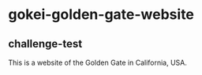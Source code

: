 # gokei-golden-gate-website
## challenge-test


This is a website of the Golden Gate in California, USA.

